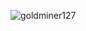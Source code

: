 <p><img align="left" src="https://github-readme-stats.vercel.app/api/top-langs?username=goldminer127&show_icons=true&locale=en&layout=compact" alt="goldminer127" /></p>
